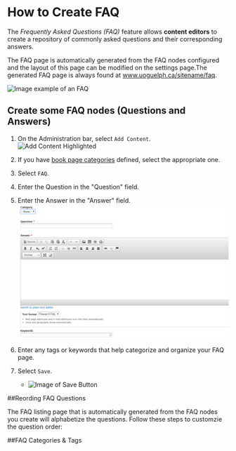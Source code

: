 # How to Create FAQ
The *Frequently Asked Questions (FAQ)* feature allows **content editors** to create a repository of commonly asked questions and their corresponding answers. 

The FAQ page is automatically generated from the FAQ nodes configured and the layout of this page can be modified on the settings page.The generated FAQ page is always found at www.uoguelph.ca/sitename/faq.

![Image example of an FAQ](../images/FAQexample.png)
## Create some FAQ nodes (Questions and Answers)
1. On the Administration bar, select `Add Content`.
![Add Content Highlighted](../images/ambac.png)
2. If you have [book page categories](../taxonomies.md#categories) defined, select the appropriate one.
3. Select `FAQ`.
4. Enter the Question in the "Question" field.
5. Enter the Answer in the "Answer" field.
![Image of an FAQ](../images/faq.png)

6. Enter any tags or keywords that help categorize and organize your FAQ page.
7. Select `Save`.
    * ![Image of Save Button](../images/save.png)

##Reording FAQ Questions

The FAQ listing page that is automatically generated from the FAQ nodes you create will alphabetize the questions. Follow these steps to customzie the question order:

##FAQ Categories & Tags

